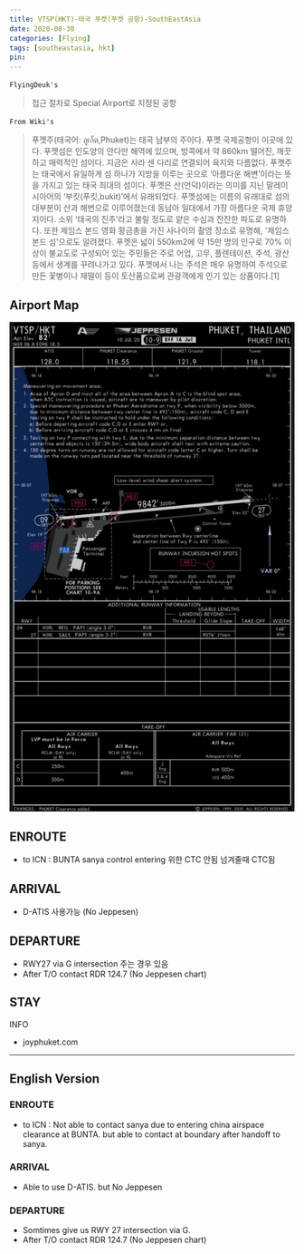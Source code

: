 ```yaml
---
title: VTSP(HKT)-태국 푸켓(푸켓 공항)-SouthEastAsia
date: 2020-08-30
categories: [Flying]
tags: [southeastasia, hkt]
pin:
---
```

`FlyingDeuk's`
>접근 절차로 Special Airport로 지정된 공항

`From Wiki's`
>푸껫주(태국어: ภูเก็ต,Phuket)는 태국 남부의 주이다. 푸껫 국제공항이 이곳에 있다.
푸껫섬은 인도양의 안다만 해역에 있으며, 방콕에서 약 860km 떨어진, 깨끗하고 매력적인 섬이다. 지금은 사라 센 다리로 연결되어 육지와 다름없다. 푸껫주는 태국에서 유일하게 섬 하나가 지방을 이루는 곳으로 ‘아름다운 해변’이라는 뜻을 가지고 있는 태국 최대의 섬이다. 푸껫은 산(언덕)이라는 의미를 지닌 말레이시아어의 ‘부킷(푸킷,bukit)’에서 유래되었다. 푸껫섬에는 이름의 유래대로 섬의 대부분이 산과 해변으로 이루어졌는데 동남아 일대에서 가장 아름다운 국제 휴양지이다. 소위 ‘태국의 진주’라고 불릴 정도로 얕은 수심과 잔잔한 파도로 유명하다. 또한 제임스 본드 영화 황금총을 가진 사나이의 촬영 장소로 유명해, '제임스 본드 섬'으로도 알려졌다. 푸껫은 넓이 550km2에 약 15만 명의 인구로 70% 이상이 불교도로 구성되어 있는 주민들은 주로 어업, 고무, 플렌테이션, 주석, 광산 등에서 생계를 꾸려나가고 있다. 푸껫에서 나는 주석은 매우 유명하여 주석으로 만든 꽃병이나 재떨이 등이 토산품으로써 관광객에게 인기 있는 상품이다.[1]

## Airport Map
![hkt](/img/flying/airport/hkt_ap.jpg)

## ENROUTE
- to ICN : BUNTA sanya control entering 위한 CTC 안됨 넘겨줄때 CTC됨

## ARRIVAL
- D-ATIS 사용가능 (No Jeppesen)


## DEPARTURE
- RWY27 via G intersection 주는 경우 있음
- After T/O contact RDR 124.7 (No Jeppesen chart)

## STAY

INFO
- joyphuket.com

-------
## English Version

### ENROUTE
- to ICN : Not able to contact sanya due to entering china airspace clearance at BUNTA. but able to contact at boundary after handoff to sanya.

### ARRIVAL
- Able to use D-ATIS. but No Jeppesen

### DEPARTURE
- Somtimes give us RWY 27 intersection via G.
- After T/O contact RDR 124.7 (No Jeppesen chart)
